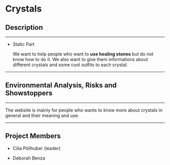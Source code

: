 <h1> Crystals </h1>

<h2>Description</h2>
<hr> 

* Static Part

    We want to help people who want to **use healing stones** but do not know how to do it. We also want to give them informations about different crystals and some cool outfits to each crystal. 
<hr>
<h2> Environmental Analysis, Risks and Showstoppers </h2>
<hr> 

The website is mainly for people who wants to know more about crystals in general and their meaning and use. 

<hr>

<h2> Project Members </h2>

* Cilia Pöllhuber (leader)

* Deborah Benza



